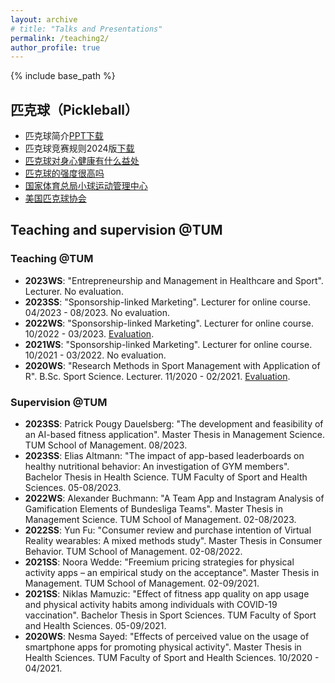 ```yaml
---
layout: archive
# title: "Talks and Presentations"
permalink: /teaching2/
author_profile: true
---
```

{% include base_path %}

## 匹克球（Pickleball）
* 匹克球简介[PPT下载](https://yanxiang-yang.github.io/files/pickleball1.pdf)
* 匹克球竞赛规则2024版[下载](https://yanxiang-yang.github.io/files/rules.pdf)
* [匹克球对身心健康有什么益处](https://yanxiang-yang.github.io/files/paper111.pdf)
* [匹克球的强度很高吗](https://yanxiang-yang.github.io/files/paper2.pdf)
* [国家体育总局小球运动管理中心](https://www.sport.gov.cn/xqzx/)
* [美国匹克球协会](https://usapickleball.org)






## Teaching and supervision @TUM
### Teaching @TUM
* <b>2023WS</b>: "Entrepreneurship and Management in Healthcare and Sport". Lecturer. No evaluation.
* <b>2023SS</b>: "Sponsorship-linked Marketing". Lecturer for online course. 04/2023 - 08/2023. No evaluation.
* <b>2022WS</b>: "Sponsorship-linked Marketing". Lecturer for online course. 10/2022 - 03/2023. [Evaluation](https://yanxiang-yang.github.io/files/WS22.pdf).
* <b>2021WS</b>: "Sponsorship-linked Marketing". Lecturer for online course. 10/2021 - 03/2022. No evaluation.
* <b>2020WS</b>: "Research Methods in Sport Management with Application of R". B.Sc. Sport Science. Lecturer. 11/2020 - 02/2021. [Evaluation](https://yanxiang-yang.github.io/files/WS21.pdf).

### Supervision @TUM
* <b>2023SS</b>: Patrick Pougy Dauelsberg: "The development and feasibility of an AI-based fitness application". Master Thesis in Management Science. TUM School of Management. 08/2023.
* <b>2023SS</b>: Elias Altmann: "The impact of app-based leaderboards on healthy nutritional behavior: An investigation of GYM members". Bachelor Thesis in Health Science. TUM Faculty of Sport and Health Sciences. 05-08/2023.
* <b>2022WS</b>: Alexander Buchmann: "A Team App and Instagram Analysis of Gamification Elements of Bundesliga Teams". Master Thesis in Management Science. TUM School of Management. 02-08/2023.
* <b>2022SS</b>: Yun Fu: "Consumer review and purchase intention of Virtual Reality wearables: A mixed methods study". Master Thesis in Consumer Behavior. TUM School of Management. 02-08/2022.
* <b>2021SS</b>: Noora Wedde: "Freemium pricing strategies for physical activity apps – an empirical study on the acceptance". Master Thesis in Management. TUM School of Management. 02-09/2021.
* <b>2021SS</b>: Niklas Mamuzic: "Effect of fitness app quality on app usage and physical activity habits among individuals with COVID-19 vaccination". Bachelor Thesis in Sport Sciences. TUM Faculty of Sport and Health Sciences. 05-09/2021.
* <b>2020WS</b>: Nesma Sayed: "Effects of perceived value on the usage of smartphone apps for promoting physical activity". Master Thesis in Health Sciences. TUM Faculty of Sport and Health Sciences. 10/2020 - 04/2021.

